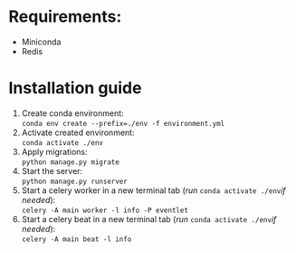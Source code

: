 # Requirements:
- Miniconda
- Redis

# Installation guide
1. Create conda environment:  
`conda env create --prefix=./env -f environment.yml`  
2. Activate created environment:  
`conda activate ./env`  
3. Apply migrations:  
`python manage.py migrate`  
4. Start the server:  
`python manage.py runserver`  
5. Start a celery worker in a new terminal tab (_run_ `conda activate ./env`_if needed_):  
`celery -A main worker -l info -P eventlet`  
6. Start a celery beat in a new terminal tab (_run_ `conda activate ./env`_if needed_):  
`celery -A main beat -l info`  